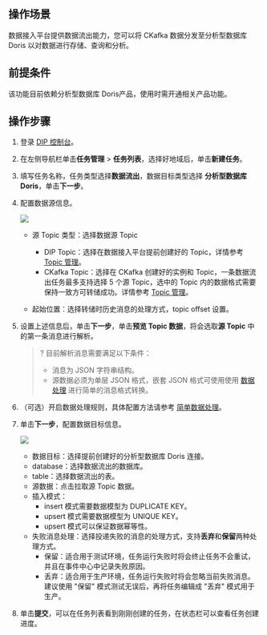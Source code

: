 ## 操作场景

数据接入平台提供数据流出能力，您可以将 CKafka 数据分发至分析型数据库 Doris 以对数据进行存储、查询和分析。

## 前提条件

该功能目前依赖分析型数据库 Doris产品，使用时需开通相关产品功能。

## 操作步骤

1. 登录 [DIP 控制台](https://console.cloud.tencent.com/ckafka/datahub-overview)。

2. 在左侧导航栏单击**任务管理** > **任务列表**，选择好地域后，单击**新建任务**。

3. 填写任务名称，任务类型选择**数据流出**，数据目标类型选择 **分析型数据库 Doris**，单击**下一步**。

4. 配置数据源信息。

   ![](https://qcloudimg.tencent-cloud.cn/raw/f8b47026ccb8b0982605b59d7b926f5b.png)

   - 源 Topic 类型：选择数据源 Topic
     - DIP Topic：选择在数据接入平台提前创建好的 Topic，详情参考 [Topic 管理]()。
     - CKafka Topic：选择在 CKafka 创建好的实例和 Topic，一条数据流出任务最多支持选择 5 个源 Topic，选中的 Topic 内的数据格式需要保持一致方可转储成功。详情参考 [Topic 管理](https://cloud.tencent.com/document/product/597/73566)。

   - 起始位置：选择转储时历史消息的处理方式，topic offset 设置。

5. 设置上述信息后，单击**下一步**，单击**预览 Topic 数据**，将会选取**源 Topic** 中的第一条消息进行解析。

   >? 目前解析消息需要满足以下条件：
   >
   >- 消息为 JSON 字符串结构。
   >- 源数据必须为单层 JSON 格式，嵌套 JSON 格式可使用使用 [数据处理]() 进行简单的消息格式转换。 

6. （可选）开启数据处理规则，具体配置方法请参考 [简单数据处理]()。

7. 单击**下一步**，配置数据目标信息。

   ![](https://qcloudimg.tencent-cloud.cn/raw/7df4dbb448d3d74d355aa2a53eb5af24.png)

   - 数据目标：选择提前创建好的分析型数据库 Doris 连接。
   - database：选择数据流出的数据库。
   - table：选择数据流出的表。
   - 源数据：点击拉取源 Topic 数据。
   - 插入模式：
     - insert 模式需要数据模型为 DUPLICATE KEY。
     - upsert 模式需要数据模型为 UNIQUE KEY。
     - upsert 模式可以保证数据幂等性。
   - 失败消息处理：选择投递失败的消息的处理方式，支持**丢弃**和**保留**两种处理方式。
     - 保留：适合用于测试环境，任务运行失败时将会终止任务不会重试，并且在事件中心中记录失败原因。
     - 丢弃：适合用于生产环境，任务运行失败时将会忽略当前失败消息。建议使用 "保留" 模式测试无误后，再将任务编辑成 "丢弃" 模式用于生产。

8. 单击**提交**，可以在任务列表看到刚刚创建的任务，在状态栏可以查看任务创建进度。




